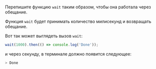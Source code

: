 Перепишите функцию `wait` таким образом, чтобы она работала через обещание.

Функция `wait` будет принимать количество милисекунд и возвращать обещание.

Вот так может выглядеть вызов `wait`:

```js
wait(1000).then(() => console.log('Done'));
```

и через секунду, в терминале должно появится следующее:

```sh
> Done
```